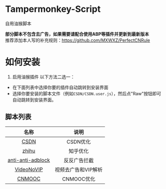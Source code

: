 # Tampermonkey-Script
自用油猴脚本

**部分脚本不包含去广告，如果需要请配合使用ABP等插件并更新到最新版本**\
推荐添加本人写的补充规则：<https://github.com/MXWXZ/PerfectCNRule>

# 如何安装
1. 启用油猴插件
以下方法二选一：
- 在下面列表中选择你要的插件自动跳转到安装界面
- 选择你要安装的脚本文件（例如`CSDN/CSDN.user.js`），然后点"Raw"按钮即可自动跳转到安装界面。

## 脚本列表

|                                                           名称                                                           |        说明         |
| :----------------------------------------------------------------------------------------------------------------------: | :-----------------: |
|                    [CSDN](https://github.com/MXWXZ/Tampermonkey-Script/raw/master/CSDN/CSDN.user.js)                     |      CSDN优化       |
|                   [zhihu](https://github.com/MXWXZ/Tampermonkey-Script/raw/master/zhihu/zhihu.user.js)                   |      知乎优化       |
| [anti-anti-adblock](https://github.com/MXWXZ/Tampermonkey-Script/raw/master/anti-anti-adblock/anti-anti-adblock.user.js) |    反反广告拦截     |
|           [VideoNoVIP](https://github.com/MXWXZ/Tampermonkey-Script/raw/master/VideoNoVIP/VideoNoVIP.user.js)            | 视频去广告和VIP解析 |
|                 [CNMOOC](https://github.com/MXWXZ/Tampermonkey-Script/raw/master/CNMOOC/CNMOOC.user.js)                  |     CNMOOC优化      |